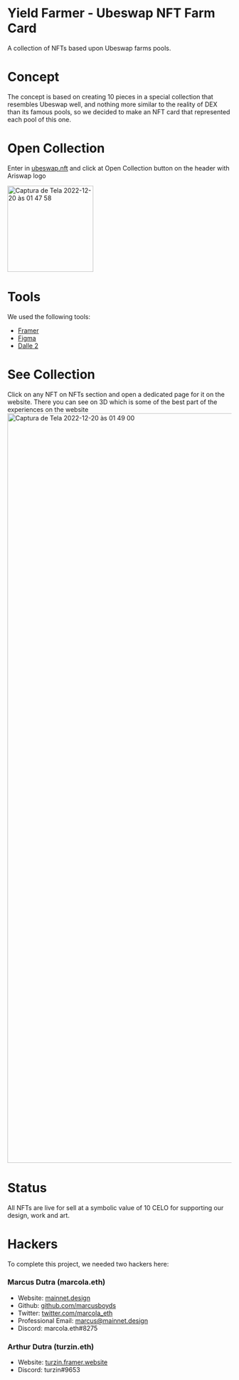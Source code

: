 # Yield Farmer - Ubeswap NFT Farm Card
A collection of NFTs based upon Ubeswap farms pools.

# Concept

The concept is based on creating 10 pieces in a special collection that resembles Ubeswap well, and nothing more similar to the reality of DEX than its famous pools, so we decided to make an NFT card that represented each pool of this one.


# Open Collection

Enter in [ubeswap.nft](https://ubeswap.framer.website) and click at Open Collection button on the header with Ariswap logo

<img width="193" alt="Captura de Tela 2022-12-20 às 01 47 58" src="https://user-images.githubusercontent.com/73398891/208586073-cebeeffd-150d-44c7-9404-2753bae8f51a.png">

# Tools

We used the following tools:

- [Framer](https://www.framer.com/)
- [Figma](https://www.figma.com/)
- [Dalle 2](https://openai.com/dall-e-2/)


# See Collection

Click on any NFT on NFTs section and open a dedicated page for it on the website. There you can see on 3D which is some of the best part of the experiences on the website
<img width="1680" alt="Captura de Tela 2022-12-20 às 01 49 00" src="https://user-images.githubusercontent.com/73398891/208586187-8f4127bb-79f0-4ac0-87e3-e7f32d04a43f.png">

# Status

All NFTs are live for sell at a symbolic value of 10 CELO for supporting our design, work and art.

# Hackers
To complete this project, we needed two hackers here:
### Marcus Dutra (marcola.eth)
- Website: [mainnet.design](https://ubeswap.org/)
- Github: [github.com/marcusboyds](https://github.com/marcusboyds/)
- Twitter: [twitter.com/marcola_eth](https://twitter.com/marcola_eth)
- Professional Email: marcus@mainnet.design
- Discord: marcola.eth#8275

### Arthur Dutra (turzin.eth)
- Website: [turzin.framer.website](https://turzin.framer.website/)
- Discord: turzin#9653



